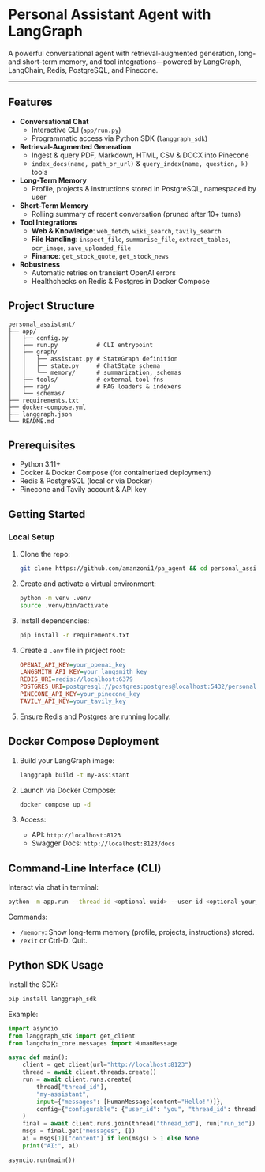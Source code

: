 # Personal Assistant Agent with LangGraph

A powerful conversational agent with retrieval-augmented generation, long- and short-term memory, and tool integrations—powered by LangGraph, LangChain, Redis, PostgreSQL, and Pinecone.

---

## Features

- **Conversational Chat**
  - Interactive CLI (`app/run.py`)
  - Programmatic access via Python SDK (`langgraph_sdk`)
- **Retrieval-Augmented Generation**
  - Ingest & query PDF, Markdown, HTML, CSV & DOCX into Pinecone
  - `index_docs(name, path_or_url)` & `query_index(name, question, k)` tools
- **Long-Term Memory**
  - Profile, projects & instructions stored in PostgreSQL, namespaced by user
- **Short-Term Memory**
  - Rolling summary of recent conversation (pruned after 10+ turns)
- **Tool Integrations**
  - **Web & Knowledge**: `web_fetch`, `wiki_search`, `tavily_search`
  - **File Handling**: `inspect_file`, `summarise_file`, `extract_tables`, `ocr_image`, `save_uploaded_file`
  - **Finance**: `get_stock_quote`, `get_stock_news`
- **Robustness**
  - Automatic retries on transient OpenAI errors
  - Healthchecks on Redis & Postgres in Docker Compose

## Project Structure

```
personal_assistant/
├── app/
│   ├── config.py
│   ├── run.py           # CLI entrypoint
│   ├── graph/
│   │   ├── assistant.py # StateGraph definition
│   │   ├── state.py     # ChatState schema
│   │   └── memory/      # summarization, schemas
│   ├── tools/           # external tool fns
│   ├── rag/             # RAG loaders & indexers
│   └── schemas/
├── requirements.txt
├── docker-compose.yml
├── langgraph.json
└── README.md
```

## Prerequisites

- Python 3.11+
- Docker & Docker Compose (for containerized deployment)
- Redis & PostgreSQL (local or via Docker)
- Pinecone and Tavily account & API key

## Getting Started

### Local Setup

1. Clone the repo:

   ```bash
   git clone https://github.com/amanzoni1/pa_agent && cd personal_assistant
   ```

2. Create and activate a virtual environment:

   ```bash
   python -m venv .venv
   source .venv/bin/activate
   ```

3. Install dependencies:

   ```bash
   pip install -r requirements.txt
   ```

4. Create a `.env` file in project root:

   ```ini
   OPENAI_API_KEY=your_openai_key
   LANGSMITH_API_KEY=your_langsmith_key
   REDIS_URI=redis://localhost:6379
   POSTGRES_URI=postgresql://postgres:postgres@localhost:5432/personal_assistant?sslmode=disable
   PINECONE_API_KEY=your_pinecone_key
   TAVILY_API_KEY=your_tavily_key
   ```

5. Ensure Redis and Postgres are running locally.

## Docker Compose Deployment

1. Build your LangGraph image:

   ```bash
   langgraph build -t my-assistant
   ```

2. Launch via Docker Compose:

   ```bash
   docker compose up -d
   ```

3. Access:

   - API: `http://localhost:8123`
   - Swagger Docs: `http://localhost:8123/docs`

## Command-Line Interface (CLI)

Interact via chat in terminal:

```bash
python -m app.run --thread-id <optional-uuid> --user-id <optional-your_id>
```

Commands:

- `/memory`: Show long-term memory (profile, projects, instructions) stored.
- `/exit` or Ctrl-D: Quit.

## Python SDK Usage

Install the SDK:

```bash
pip install langgraph_sdk
```

Example:

```python
import asyncio
from langgraph_sdk import get_client
from langchain_core.messages import HumanMessage

async def main():
    client = get_client(url="http://localhost:8123")
    thread = await client.threads.create()
    run = await client.runs.create(
        thread["thread_id"],
        "my-assistant",
        input={"messages": [HumanMessage(content="Hello!")]},
        config={"configurable": {"user_id": "you", "thread_id": thread["thread_id"]}},
    )
    final = await client.runs.join(thread["thread_id"], run["run_id"])
    msgs = final.get("messages", [])
    ai = msgs[1]["content"] if len(msgs) > 1 else None
    print("AI:", ai)

asyncio.run(main())
```
